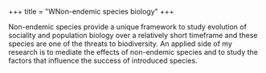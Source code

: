 +++
title = "WNon-endemic species biology"
+++

Non-endemic species provide a unique framework to study evolution of sociality and population biology over a relatively short timeframe and these species are one of the threats to biodiversity. An applied side of my research is to mediate the effects of non-endemic species and to study the factors that influence the success of introduced species.

<!--more-->


